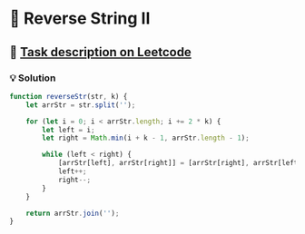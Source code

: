 # 📝 Reverse String II

## 🔗 [Task description on Leetcode](https://leetcode.com/problems/reverse-string-ii/description/?envType=problem-list-v2&envId=two-pointers)

### 💡 Solution

```js
function reverseStr(str, k) {
	let arrStr = str.split('');

	for (let i = 0; i < arrStr.length; i += 2 * k) {
		let left = i;
		let right = Math.min(i + k - 1, arrStr.length - 1);

		while (left < right) {
			[arrStr[left], arrStr[right]] = [arrStr[right], arrStr[left]];
			left++;
			right--;
		}
	}

	return arrStr.join('');
}
```
